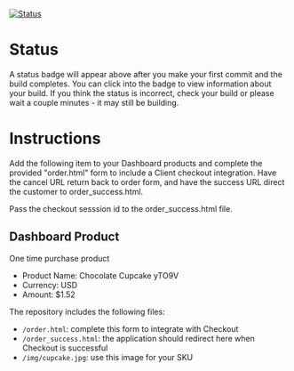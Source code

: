 [![Status](https://img.shields.io/badge/status-BUILDING%20COMMIT:%205150f721b9871ae752c4fe04b61cafb253dffc35-yellow.svg)](https://github.com/crowdbotics-challenges/bakery_scaffold_hCyHdeu882J9YqIg/commit/5150f721b9871ae752c4fe04b61cafb253dffc35)




# Status

A status badge will appear above after you make your first commit and the build completes. You can click into the badge to view information about your build. If you think the status is incorrect, check your build or please wait a couple minutes - it may still be building.

# Instructions

Add the following item to your Dashboard products and complete the provided "order.html" form to include a Client checkout integration. Have the cancel URL return back to order form, and have the success URL direct the customer to order_success.html.

Pass the checkout sesssion id to the order_success.html file.

## Dashboard Product
One time purchase product
* Product Name: Chocolate Cupcake yTO9V
* Currency: USD
* Amount: $1.52

The repository includes the following files:
* `/order.html`: complete this form to integrate with Checkout
* `/order_success.html`: the application should redirect here when Checkout is successful
* `/img/cupcake.jpg`: use this image for your SKU
